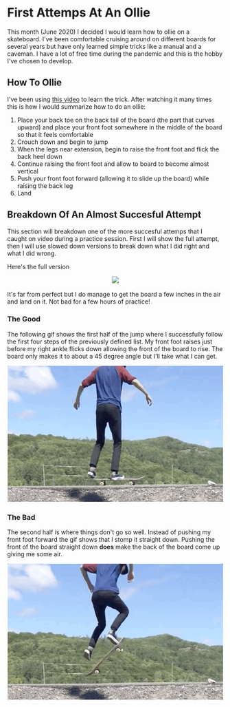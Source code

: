 # First Attemps At An Ollie

This month (June 2020) I decided I would learn how to ollie on a skateboard. I've been comfortable 
cruising around on different boards for several years but have only learned simple tricks like a manual
and a caveman. I have a lot of free time during the pandemic and this is the hobby I've chosen to 
develop.

## How To Ollie

I've been using [this video](https://www.youtube.com/watch?v=7Wd5_VC5U0I&feature=youtu.be) to learn the trick.
After watching it many times this is how I would summarize how to do an ollie:

1. Place your back toe on the back tail of the board (the part that curves upward) and place your
   front foot somewhere in the middle of the board so that it feels comfortable
2. Crouch down and begin to jump
3. When the legs near extension, begin to raise the front foot and flick the back heel down
4. Continue raising the front foot and allow to board to become almost vertical
5. Push your front foot forward (allowing it to slide up the board) while raising the back leg
6. Land

## Breakdown Of An Almost Succesful Attempt

This section will breakdown one of the more succesful attemps that I caught on video during a 
practice session. First I will show the full attempt, then I will use slowed down versions
to break down what I did right and what I did wrong.

Here's the full version

<p align="center">
   <img src="ollie2.gif" />
</p>

It's far from perfect but I do manage to get the board a few inches in the air and land on it. Not bad 
for a few hours of practice!

### The Good

The following gif shows the first half of the jump where I successfully follow the first four steps 
of the previously defined list. My front foot raises just before my right ankle flicks down allowing 
the front of the board to rise. The board only makes it to about a 45 degree angle but I'll take what 
I can get.

<p align="center">
   <img src="ollie2-part1-slow.gif" />
</p>

### The Bad

The second half is where things don't go so well. Instead of pushing my front foot forward the gif
shows that I stomp it straight down. Pushing the front of the board straight down **does** make
the back of the board come up giving me some air. 

<p align="center">
   <img src="ollie2-part2-slow.gif" />
</p>

